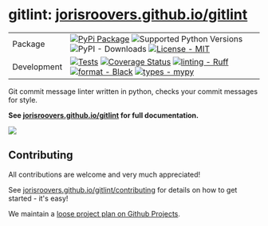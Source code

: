 # gitlint: [jorisroovers.github.io/gitlint](https://jorisroovers.github.io/gitlint/) #


|         |                                                                                                                                                                                                                                                                                                                                                                                                                                                                                                                                                                                                                                                                                                                                                                |
| ------- | -------------------------------------------------------------------------------------------------------------------------------------------------------------------------------------------------------------------------------------------------------------------------------------------------------------------------------------------------------------------------------------------------------------------------------------------------------------------------------------------------------------------------------------------------------------------------------------------------------------------------------------------------------------------------------------------------------------------------------------------------------------- |
| Package | [![PyPi Package](https://img.shields.io/pypi/v/gitlint)](https://pypi.python.org/pypi/gitlint) ![Supported Python Versions](https://img.shields.io/pypi/pyversions/gitlint.svg) ![PyPI - Downloads](https://img.shields.io/pypi/dm/gitlint) [![License - MIT](https://img.shields.io/badge/license-MIT-9400d3.svg)](https://spdx.org/licenses/) |
| Development   | [![Tests](https://github.com/jorisroovers/gitlint/workflows/Tests%20and%20Checks/badge.svg)](https://github.com/jorisroovers/gitlint/actions?query=workflow%3A%22Tests+and+Checks%22) [![Coverage Status](https://coveralls.io/repos/github/jorisroovers/gitlint/badge.svg?branch=fix-coveralls)](https://coveralls.io/github/jorisroovers/gitlint?branch=fix-coveralls) [![linting - Ruff](https://img.shields.io/endpoint?url=https://raw.githubusercontent.com/charliermarsh/ruff/main/assets/badge/v0.json)](https://github.com/charliermarsh/ruff) [![format - Black](https://img.shields.io/badge/format-black-000000.svg)](https://github.com/psf/black) [![types - mypy](https://img.shields.io/badge/types-mypy-blue.svg)](https://github.com/python/mypy)|                                                                                                                                                                                                                                                            |

Git commit message linter written in python, checks your commit messages for style.

**See [jorisroovers.github.io/gitlint](https://jorisroovers.github.io/gitlint/) for full documentation.**

<a href="https://jorisroovers.github.io/gitlint/" target="_blank">
<img src="https://raw.githubusercontent.com/jorisroovers/gitlint/main/docs/images/readme-gitlint.png" />
</a>

## Contributing
All contributions are welcome and very much appreciated!

See [jorisroovers.github.io/gitlint/contributing](https://jorisroovers.github.io/gitlint/contributing) for details on
how to get started - it's easy!

We maintain a [loose project plan on Github Projects](https://github.com/users/jorisroovers/projects/1/views/1).
